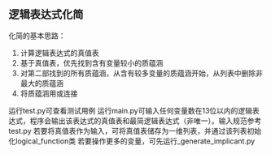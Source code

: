 ## 逻辑表达式化简

化简的基本思路：
1. 计算逻辑表达式的真值表
2. 基于真值表，优先找到含有变量较小的质蕴涵
3. 对第二部找到的所有质蕴涵，从含有较多变量的质蕴涵开始，从列表中删除非最大的质蕴涵
4. 将质蕴涵用或连接

运行test.py可查看测试用例
运行main.py可输入任何变量数在13位以内的逻辑表达式，程序会输出该表达式的真值表和最简逻辑表达式（非唯一）。输入规范参考test.py
若要将真值表作为输入，可将真值表储存为一维列表，并通过该列表初始化logical_function类
若要操作更多的变量，可先运行_generate_implicant.py